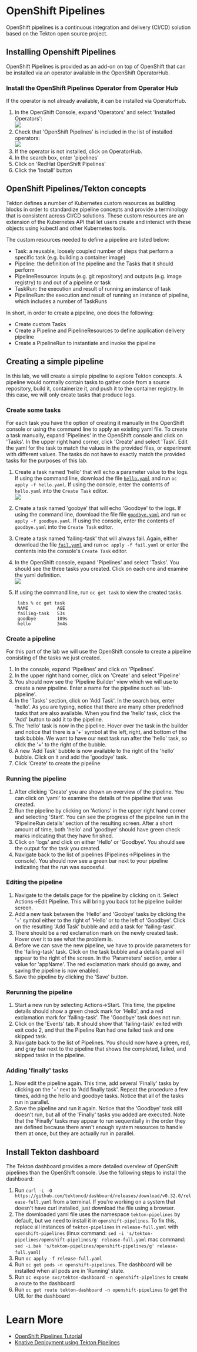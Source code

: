 # OpenShift Pipelines

OpenShift pipelines is a continuous integration and delivery (CI/CD) solution based on the Tekton open source project. 

## Installing Openshift Pipelines

OpenShift Pipelines is provided as an add-on on top of OpenShift that can be installed via an operator available in the OpenShift OperatorHub.  

### Install the OpenShift Pipelines Operator from Operator Hub 

If the operator is not already available, it can be installed via OperatorHub. 

1. In the OpenShift Console, expand 'Operators' and select 'Installed Operators':  
   ![](images/installedOperator.png)
1. Check that 'OpenShift Pipelines' is included in the list of installed operators:  
   ![](images/pipelineOperator.png)
1. If the operator is not installed, click on OperatorHub.
1. In the search box, enter 'pipelines'
1. Click on 'RedHat OpenShift Pipelines'
1. Click the 'Install' button

## OpenShift Pipelines/Tekton concepts

Tekton defines a number of Kubernetes custom resources as building blocks in order to standardize pipeline concepts and provide a terminology that is consistent across CI/CD solutions. These custom resources are an extension of the Kubernetes API that let users create and interact with these objects using kubectl and other Kubernetes tools.

The custom resources needed to define a pipeline are listed below:

* Task: a reusable, loosely coupled number of steps that perform a specific task (e.g. building a container image)
* Pipeline: the definition of the pipeline and the Tasks that it should perform
* PipelineResource: inputs (e.g. git repository) and outputs (e.g. image registry) to and out of a pipeline or task
* TaskRun: the execution and result of running an instance of task
* PipelineRun: the execution and result of running an instance of pipeline, which includes a number of TaskRuns

In short, in order to create a pipeline, one does the following:

* Create custom Tasks
* Create a Pipeline and PipelineResources to define application delivery pipeline
* Create a PipelineRun to instantiate and invoke the pipeline

## Creating a simple pipeline

In this lab, we will create a simple pipeline to explore Tekton concepts. A pipeline would normally contain tasks to gather code from a source repository, build it, containerize it, and push it to the container registry. In this case, we will only create tasks that produce logs. 

### Create some tasks

For each task you have the option of creating it manually in the OpenShift console or using the command line to apply an existing yaml file. To create a task manually, expand 'Pipelines' in the OpenShift console and click on 'Tasks'. In the upper right hand corner, click 'Create' and select 'Task'. Edit the yaml for the task to match the values in the provided files, or experiment with different values. The tasks do not have to exactly match the provided tasks for the purposes of this lab. 

1. Create a task named 'hello' that will echo a parameter value to the logs. If using the command line, download the file [`hello.yaml`](lab_pipelines_assets/hello.yaml) and run `oc apply -f hello.yaml`. If using the console, enter the contents of `hello.yaml` into the `Create Task` editor.  
   ![](images/createTask.png)
1. Create a task named 'goobye' that will echo 'Goodbye' to the logs. If using the command line, download the file file [`goodbye.yaml`](lab_pipelines_assets/goodbye.yaml) and run `oc apply -f goodbye.yaml`. If using the console, enter the contents of `goodbye.yaml` into the `Create Task` editor.
1. Create a task named 'failing-task' that will always fail. Again, either download the file [`fail.yaml`](lab_pipelines_assets/fail.yaml) and run `oc apply -f fail.yaml` or enter the contents into the console's `Create Task` editor. 
1. In the OpenShift console, expand 'Pipelines' and select 'Tasks'. You should see the three tasks you created. Click on each one and examine the yaml definition.  
   ![](images/taskList.png)
1. If using the command line, run `oc get task` to view the created tasks. 

        labs % oc get task 
        NAME           AGE
        failing-task   53s
        goodbye        109s
        hello          3m4s

### Create a pipeline

For this part of the lab we will use the OpenShift console to create a pipeline consisting of the tasks we just created. 

1. In the console, expand 'Pipelines' and click on 'Pipelines'.
1. In the upper right hand corner, click on 'Create' and select 'Pipeline'
1. You should now see the 'Pipeline Builder' view which we will use to create a new pipeline. Enter a name for the pipeline such as 'lab-pipeline'.
1. In the 'Tasks' section, click on 'Add Task'. In the search box, enter 'hello'. As you are typing, notice that there are many other predefined tasks that are also available. When you find the 'hello' task, click the 'Add' button to add it to the pipeline. 
1. The 'hello' task is now in the pipeline. Hover over the task in the builder and notice that there is a '+' symbol at the left, right, and bottom of the task bubble. We want to have our next task run after the 'hello' task, so click the '+' to the right of the bubble. 
1. A new 'Add Task' bubble is now available to the right of the 'hello' bubble. Click on it and add the 'goodbye' task. 
1. Click 'Create' to create the pipeline

### Running the pipeline

1. After clicking 'Create' you are shown an overview of the pipeline. You can click on 'yaml' to examine the details of the pipeline that was created. 
1. Run the pipeline by clicking on 'Actions' in the upper right hand corner and selecting 'Start'. You can see the progress of the pipeline run in the 'PipelineRun details' section of the resulting screen. After a short amount of time, both 'hello' and 'goodbye' should have green check marks indicating that they have finished. 
1. Click on 'logs' and click on either 'Hello' or 'Goodbye'. You should see the output for the task you created. 
1. Navigate back to the list of pipelines (Pipelines->Pipelines in the console). You should now see a green bar next to your pipeline indicating that the run was succesful. 

### Editing the pipeline

1. Navigate to the details page for the pipeline by clicking on it. Select Actions->Edit Pipeline. This will bring you back tot he pipeline builder screen. 
1. Add a new task between the 'Hello' and 'Goobye' tasks by clicking the '+' symbol either to the right of 'Hello' or to the left of 'Goodbye'. Click on the resulting 'Add Task' bubble and add a task for 'failing-task'. 
1. There should be a red exclamation mark on the newly created task. Hover over it to see what the problem is. 
1. Before we can save the new pipeline, we have to provide parameters for the 'failing-task' task. Click on the task bubble and a details panel will appear to the right of the screen. In the 'Parameters' section, enter a value for 'appName'. The red exclamation mark should go away, and saving the pipeline is now enabled. 
1. Save the pipeline by clicking the 'Save' button. 

### Rerunning the pipeline

1. Start a new run by selecting Actions->Start. This time, the pipeline details should show a green check mark for 'Hello', and a red exclamation mark for 'failing-task'. The 'Goodbye' task does not run. 
1. Click on the 'Events' tab. It should show that 'failing-task' exited with exit code 2, and that the Pipeline Run had one failed task and one skipped task. 
1. Navigate back to the list of Pipelines. You should now have a green, red, and gray bar next to the pipeline that shows the completed, failed, and skipped tasks in the pipeline. 

### Adding 'finally' tasks

1. Now edit the pipeline again. This time, add several 'Finally' tasks by clicking on the '+' next to 'Add finally task'. Repeat the procedure a few times, adding the hello and goodbye tasks. Notice that all of the tasks run in parallel. 
1. Save the pipeline and run it again. Notice that the 'Goodbye' task still doesn't run, but all of the 'Finally' tasks you added are executed. Note that the 'Finally' tasks may appear to run sequentially in the order they are defined because there aren't enough system resources to handle them at once, but they are actually run in parallel. 

## Install Tekton dashboard

The Tekton dashboard provides a more detailed overview of OpenShift pipelines than the OpenShift console. Use the following steps to install the dashboard:

1. Run `curl -L -O https://github.com/tektoncd/dashboard/releases/download/v0.32.0/release-full.yaml` from a terminal. If you're working on a system that doesn't have curl installed, just download the file using a browser. 
1. The downloaded yaml file uses the namespace `tekton-pipelines` by default, but we need to install it in `openshift-pipelines`. To fix this, replace all instances of `tekton-pipelines` in `release-full.yaml` with `openshift-pipelines` (linux command: `sed -i 's/tekton-pipelines/openshift-pipelines/g' release-full.yaml` mac command: `sed -i.bak 's/tekton-pipelines/openshift-pipelines/g' release-full.yaml`)
1. Run `oc apply -f release-full.yaml`
1. Run `oc get pods -n openshift-pipelines`. The dashboard will be installed when all pods are in 'Running' state. 
1. Run `oc expose svc/tekton-dashboard -n openshift-pipelines` to create a route to the dashboard
1. Run `oc get route tekton-dashboard -n openshift-pipelines` to get the URL for the dashboard

# Learn More

* [OpenShift Pipelines Tutorial](https://github.com/openshift/pipelines-tutorial#deploy-sample-application)
* [Knative Deployment using Tekton Pipelines](https://github.com/IBM/tekton-tutorial)
